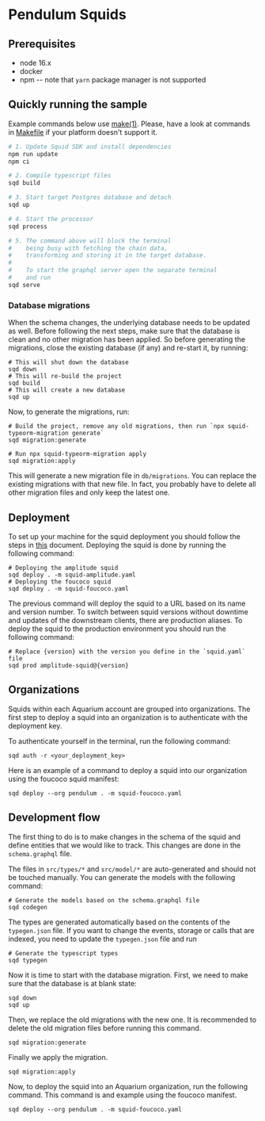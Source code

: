 # Pendulum Squids

## Prerequisites

-   node 16.x
-   docker
-   npm -- note that `yarn` package manager is not supported

## Quickly running the sample

Example commands below use [make(1)](https://www.gnu.org/software/make/).
Please, have a look at commands in [Makefile](Makefile) if your platform doesn't support it.

```bash
# 1. Update Squid SDK and install dependencies
npm run update
npm ci

# 2. Compile typescript files
sqd build

# 3. Start target Postgres database and detach
sqd up

# 4. Start the processor
sqd process

# 5. The command above will block the terminal
#    being busy with fetching the chain data,
#    transforming and storing it in the target database.
#
#    To start the graphql server open the separate terminal
#    and run
sqd serve
```

### Database migrations

When the schema changes, the underlying database needs to be updated as well.
Before following the next steps, make sure that the database is clean and no other migration has been applied.
So before generating the migrations, close the existing database (if any) and re-start it, by running:

```shell
# This will shut down the database
sqd down
# This will re-build the project
sqd build
# This will create a new database
sqd up
```

Now, to generate the migrations, run:

```shell
# Build the project, remove any old migrations, then run `npx squid-typeorm-migration generate`
sqd migration:generate

# Run npx squid-typeorm-migration apply
sqd migration:apply
```

This will generate a new migration file in `db/migrations`.
You can replace the existing migrations with that new file.
In fact, you probably have to delete all other migration files and only keep the latest one.

## Deployment

To set up your machine for the squid deployment you should follow the steps
in [this](https://docs.subsquid.io/deploy-squid/quickstart/) document.
Deploying the squid is done by running the following command:

```shell
# Deploying the amplitude squid
sqd deploy . -m squid-amplitude.yaml
# Deploying the foucoco squid
sqd deploy . -m squid-foucoco.yaml
```

The previous command will deploy the squid to a URL based on its name and version number.
To switch between squid versions without downtime and updates of the downstream clients, there are production aliases.
To deploy the squid to the production environment you should run the following command:

```shell
# Replace {version} with the version you define in the `squid.yaml` file
sqd prod amplitude-squid@{version}
```

## Organizations

Squids within each Aquarium account are grouped into organizations. The first step to deploy a squid into an organization is to authenticate with the deployment key.

To authenticate yourself in the terminal, run the following command:

```shell
sqd auth -r <your_deployment_key>
```

Here is an example of a command to deploy a squid into our organization using the foucoco squid manifest:

```shell
sqd deploy --org pendulum . -m squid-foucoco.yaml
```

## Development flow

The first thing to do is to make changes in the schema of the squid and define entities that we would like to track. This changes are done in the `schema.graphql` file.

The files in `src/types/*` and `src/model/*` are auto-generated and should not be touched manually.
You can generate the models with the following command:

```shell
# Generate the models based on the schema.graphql file
sqd codegen
```

The types are generated automatically based on the contents of the `typegen.json` file.
If you want to change the events, storage or calls that are indexed, you need to update the `typegen.json` file and
run

```shell
# Generate the typescript types
sqd typegen
```

Now it is time to start with the database migration. First, we need to make sure that the database is at blank state:

```shell
sqd down
sqd up
```

Then, we replace the old migrations with the new one. It is recommended to delete the old migration files before running this command.

```shell
sqd migration:generate
```

Finally we apply the migration.

```shell
sqd migration:apply
```

Now, to deploy the squid into an Aquarium organization, run the following command. This command is and example using the foucoco manifest.

```shell
sqd deploy --org pendulum . -m squid-foucoco.yaml
```
